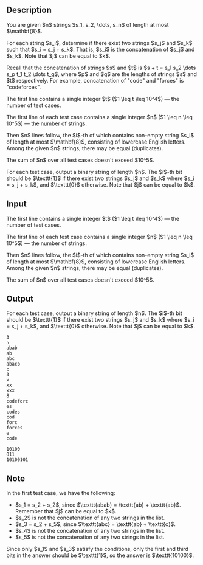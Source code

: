 ## Description

<div><p>You are given $n$ strings $s_1, s_2, \dots, s_n$ of length at most $\mathbf{8}$. </p><p>For each string $s_i$, determine if there exist two strings $s_j$ and $s_k$ such that $s_i = s_j + s_k$. That is, $s_i$ is the concatenation of $s_j$ and $s_k$. Note that $j$ <span class="tex-font-style-bf">can</span> be equal to $k$.</p><p>Recall that the concatenation of strings $s$ and $t$ is $s + t = s_1 s_2 \dots s_p t_1 t_2 \dots t_q$, where $p$ and $q$ are the lengths of strings $s$ and $t$ respectively. For example, concatenation of "<span class="tex-font-style-tt">code</span>" and "<span class="tex-font-style-tt">forces</span>" is "<span class="tex-font-style-tt">codeforces</span>".</p></div><div class="input-specification"><p>The first line contains a single integer $t$ ($1 \leq t \leq 10^4$)&nbsp;— the number of test cases.</p><p>The first line of each test case contains a single integer $n$ ($1 \leq n \leq 10^5$)&nbsp;— the number of strings.</p><p>Then $n$ lines follow, the $i$-th of which contains non-empty string $s_i$ of length at most $\mathbf{8}$, consisting of lowercase English letters. Among the given $n$ strings, there may be equal (duplicates).</p><p>The sum of $n$ over all test cases doesn't exceed $10^5$.</p></div><div class="output-specification"><p>For each test case, output a binary string of length $n$. The $i$-th bit should be $\texttt{1}$ if there exist two strings $s_j$ and $s_k$ where $s_i = s_j + s_k$, and $\texttt{0}$ otherwise. Note that $j$ can be equal to $k$.</p></div>

## Input

<p>The first line contains a single integer $t$ ($1 \leq t \leq 10^4$)&nbsp;— the number of test cases.</p><p>The first line of each test case contains a single integer $n$ ($1 \leq n \leq 10^5$)&nbsp;— the number of strings.</p><p>Then $n$ lines follow, the $i$-th of which contains non-empty string $s_i$ of length at most $\mathbf{8}$, consisting of lowercase English letters. Among the given $n$ strings, there may be equal (duplicates).</p><p>The sum of $n$ over all test cases doesn't exceed $10^5$.</p>

## Output

<p>For each test case, output a binary string of length $n$. The $i$-th bit should be $\texttt{1}$ if there exist two strings $s_j$ and $s_k$ where $s_i = s_j + s_k$, and $\texttt{0}$ otherwise. Note that $j$ can be equal to $k$.</p>





```input1|2,3,4,5,6,7,12,13,14,15,16,17,18,19,20
3
5
abab
ab
abc
abacb
c
3
x
xx
xxx
8
codeforc
es
codes
cod
forc
forces
e
code
```




```output1
10100
011
10100101
```



## Note

<p>In the first test case, we have the following: </p><ul> <li> $s_1 = s_2 + s_2$, since $\texttt{abab} = \texttt{ab} + \texttt{ab}$. Remember that $j$ can be equal to $k$. </li><li> $s_2$ is not the concatenation of any two strings in the list. </li><li> $s_3 = s_2 + s_5$, since $\texttt{abc} = \texttt{ab} + \texttt{c}$. </li><li> $s_4$ is not the concatenation of any two strings in the list. </li><li> $s_5$ is not the concatenation of any two strings in the list. </li></ul> Since only $s_1$ and $s_3$ satisfy the conditions, only the first and third bits in the answer should be $\texttt{1}$, so the answer is $\texttt{10100}$.
